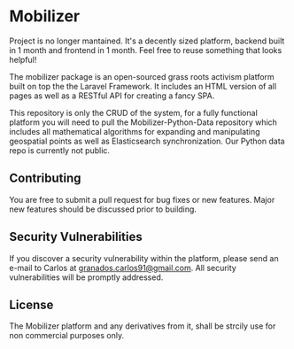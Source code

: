 # Mobilizer

Project is no longer mantained. It's a decently sized platform, backend built in 1 month and frontend in 1 month. Feel free to reuse something that looks helpful!

The mobilizer package is an open-sourced grass roots activism platform built on top the the Laravel Framework. It includes an HTML version of all pages as well as a RESTful API for creating a fancy SPA.

This repository is only the CRUD of the system, for a fully functional platform you will need to pull the Mobilizer-Python-Data repository which includes all mathematical algorithms for expanding and manipulating geospatial points as well as Elasticsearch synchronization. Our Python data repo is currently not public.

## Contributing

You are free to submit a pull request for bug fixes or new features. Major new features should be discussed prior to building.

## Security Vulnerabilities

If you discover a security vulnerability within the platform, please send an e-mail to Carlos at granados.carlos91@gmail.com. All security vulnerabilities will be promptly addressed.

## License

The Mobilizer platform and any derivatives from it, shall be strcily use for non commercial purposes only.